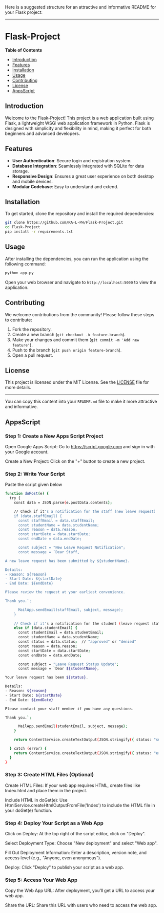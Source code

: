 Here is a suggested structure for an attractive and informative README for your Flask project:

---

# Flask-Project

**Table of Contents**
- [Introduction](#introduction)
- [Features](#features)
- [Installation](#installation)
- [Usage](#usage)
- [Contributing](#contributing)
- [License](#license)
- [AppsScript](#AppsScript)

## Introduction
Welcome to the Flask-Project! This project is a web application built using Flask, a lightweight WSGI web application framework in Python. Flask is designed with simplicity and flexibility in mind, making it perfect for both beginners and advanced developers.

## Features
- **User Authentication**: Secure login and registration system.
- **Database Integration**: Seamlessly integrated with SQLite for data storage.
- **Responsive Design**: Ensures a great user experience on both desktop and mobile devices.
- **Modular Codebase**: Easy to understand and extend.

## Installation
To get started, clone the repository and install the required dependencies:

```bash
git clone https://github.com/RA-L-PH/Flask-Project.git
cd Flask-Project
pip install -r requirements.txt
```

## Usage
After installing the dependencies, you can run the application using the following command:

```bash
python app.py
```

Open your web browser and navigate to `http://localhost:5000` to view the application.

## Contributing
We welcome contributions from the community! Please follow these steps to contribute:

1. Fork the repository.
2. Create a new branch (`git checkout -b feature-branch`).
3. Make your changes and commit them (`git commit -m 'Add new feature'`).
4. Push to the branch (`git push origin feature-branch`).
5. Open a pull request.

## License
This project is licensed under the MIT License. See the [LICENSE](LICENSE) file for more details.

---

You can copy this content into your `README.md` file to make it more attractive and informative.


## AppsScript
### Step 1: Create a New Apps Script Project
Open Google Apps Script: Go to https://script.google.com and sign in with your Google account.

Create a New Project: Click on the "+" button to create a new project.

### Step 2: Write Your Script
Paste the script given below

```bash
function doPost(e) {
  try {
    const data = JSON.parse(e.postData.contents);

    // Check if it's a notification for the staff (new leave request)
    if (data.staffEmail) {
      const staffEmail = data.staffEmail;
      const studentName = data.studentName;
      const reason = data.reason;
      const startDate = data.startDate;
      const endDate = data.endDate;

      const subject = "New Leave Request Notification";
      const message = `Dear Staff,

A new leave request has been submitted by ${studentName}.

Details:
- Reason: ${reason}
- Start Date: ${startDate}
- End Date: ${endDate}

Please review the request at your earliest convenience.

Thank you.`;

      MailApp.sendEmail(staffEmail, subject, message);
    } 
    
    // Check if it's a notification for the student (leave request status update)
    else if (data.studentEmail) {
      const studentEmail = data.studentEmail;
      const studentName = data.studentName;
      const status = data.status;  // "approved" or "denied"
      const reason = data.reason;
      const startDate = data.startDate;
      const endDate = data.endDate;

      const subject = "Leave Request Status Update";
      const message = `Dear ${studentName},

Your leave request has been ${status}.

Details:
- Reason: ${reason}
- Start Date: ${startDate}
- End Date: ${endDate}

Please contact your staff member if you have any questions.

Thank you.`;

      MailApp.sendEmail(studentEmail, subject, message);
    }

    return ContentService.createTextOutput(JSON.stringify({ status: "success" })).setMimeType(ContentService.MimeType.JSON);

  } catch (error) {
    return ContentService.createTextOutput(JSON.stringify({ status: "error", message: error.message })).setMimeType(ContentService.MimeType.JSON);
  }
}

```


### Step 3: Create HTML Files (Optional)
Create HTML Files: If your web app requires HTML, create files like Index.html and place them in the project.

Include HTML in doGet(e): Use HtmlService.createHtmlOutputFromFile('Index') to include the HTML file in your doGet(e) function.

### Step 4: Deploy Your Script as a Web App
Click on Deploy: At the top right of the script editor, click on "Deploy".

Select Deployment Type: Choose "New deployment" and select "Web app".

Fill Out Deployment Information: Enter a description, version note, and access level (e.g., "Anyone, even anonymous").

Deploy: Click "Deploy" to publish your script as a web app.

### Step 5: Access Your Web App
Copy the Web App URL: After deployment, you'll get a URL to access your web app.

Share the URL: Share this URL with users who need to access the web app.